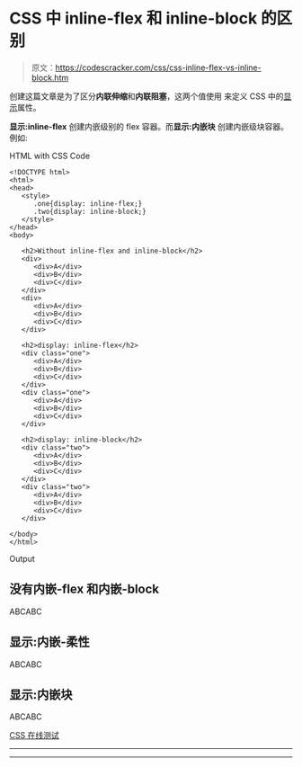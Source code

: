 # CSS 中 inline-flex 和 inline-block 的区别

> 原文：<https://codescracker.com/css/css-inline-flex-vs-inline-block.htm>

创建这篇文章是为了区分**内联伸缩**和**内联阻塞**，这两个值使用 来定义 CSS 中的[显示](/css/css-display.htm)属性。

**显示:inline-flex** 创建内嵌级别的 flex 容器。而**显示:内嵌块** 创建内嵌级块容器。例如:

HTML with CSS Code

```
<!DOCTYPE html>
<html>
<head>
   <style>
      .one{display: inline-flex;}
      .two{display: inline-block;}
   </style>
</head>
<body>

   <h2>Without inline-flex and inline-block</h2>
   <div>
      <div>A</div>
      <div>B</div>
      <div>C</div>
   </div>
   <div>
      <div>A</div>
      <div>B</div>
      <div>C</div>
   </div>

   <h2>display: inline-flex</h2>
   <div class="one">
      <div>A</div>
      <div>B</div>
      <div>C</div>
   </div>
   <div class="one">
      <div>A</div>
      <div>B</div>
      <div>C</div>
   </div>

   <h2>display: inline-block</h2>
   <div class="two">
      <div>A</div>
      <div>B</div>
      <div>C</div>
   </div>
   <div class="two">
      <div>A</div>
      <div>B</div>
      <div>C</div>
   </div>

</body>
</html>
```

Output

## 没有内嵌-flex 和内嵌-block

ABCABC

## 显示:内嵌-柔性

ABCABC

## 显示:内嵌块

ABCABC

[CSS 在线测试](/exam/showtest.php?subid=5)

* * *

* * *